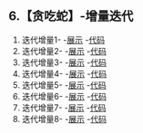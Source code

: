 ## 6.【贪吃蛇】-增量迭代

1. 迭代增量1-
    -[展示](snake01.html)
    -[代码](https://github.com/daweizh/h5/blob/master/demo/6.snake/snake01.html)
2. 迭代增量2-
    -[展示](snake02.html)
    -[代码](https://github.com/daweizh/h5/blob/master/demo/6.snake/snake02.html)
3. 迭代增量3-
    -[展示](snake03.html)
    -[代码](https://github.com/daweizh/h5/blob/master/demo/6.snake/snake03.html)
4. 迭代增量4-
    -[展示](snake04.html)
    -[代码](https://github.com/daweizh/h5/blob/master/demo/6.snake/snake04.html)
5. 迭代增量5-
    -[展示](snake05.html)
    -[代码](https://github.com/daweizh/h5/blob/master/demo/6.snake/snake05.html)
6. 迭代增量6-
    -[展示](snake06.html)
    -[代码](https://github.com/daweizh/h5/blob/master/demo/6.snake/snake06.html)
7. 迭代增量7-
    -[展示](snake07.html)
    -[代码](https://github.com/daweizh/h5/blob/master/demo/6.snake/snake07.html)
8. 迭代增量8-
    -[展示](snake08.html)
    -[代码](https://github.com/daweizh/h5/blob/master/demo/6.snake/snake08.html)
